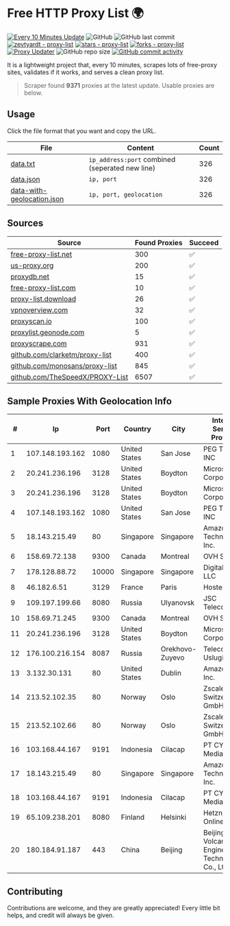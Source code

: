 
# Free HTTP Proxy List 🌍

[![Every 10 Minutes Update](https://github.com/mertguvencli/http-proxy-list/actions/workflows/main.yml/badge.svg?branch=main)](https://github.com/mertguvencli/http-proxy-list/actions/workflows/main.yml)
![GitHub](https://img.shields.io/github/license/mertguvencli/http-proxy-list)
![GitHub last commit](https://img.shields.io/github/last-commit/mertguvencli/http-proxy-list)
[![zevtyardt - proxy-list](https://img.shields.io/static/v1?label=zevtyardt&message=proxy-list&color=blue&logo=github)](https://github.com/zevtyardt/proxy-list "Go to GitHub repo")
[![stars - proxy-list](https://img.shields.io/github/stars/zevtyardt/proxy-list?style=social)](https://github.com/zevtyardt/proxy-list)
[![forks - proxy-list](https://img.shields.io/github/forks/zevtyardt/proxy-list?style=social)](https://github.com/zevtyardt/proxy-list)
[![Proxy Updater](https://github.com/zevtyardt/proxy-list/workflows/Proxy%20Updater/badge.svg)](https://github.com/zevtyardt/proxy-list/actions?query=workflow:"Proxy+Updater")
![GitHub repo size](https://img.shields.io/github/repo-size/zevtyardt/proxy-list)
[![GitHub commit activity](https://img.shields.io/github/commit-activity/m/zevtyardt/proxy-list?logo=commits)](https://github.com/zevtyardt/proxy-list/commits/main)

It is a lightweight project that, every 10 minutes, scrapes lots of free-proxy sites, validates if it works, and serves a clean proxy list.

> Scraper found **9371** proxies at the latest update. Usable proxies are below.

## Usage

Click the file format that you want and copy the URL.

|File|Content|Count|
|----|-------|-----|
|[data.txt](https://raw.githubusercontent.com/mertguvencli/http-proxy-list/main/proxy-list/data.txt)|`ip_address:port` combined (seperated new line)|326|
|[data.json](https://raw.githubusercontent.com/mertguvencli/http-proxy-list/main/proxy-list/data.json)|`ip, port`|326|
|[data-with-geolocation.json](https://raw.githubusercontent.com/mertguvencli/http-proxy-list/main/proxy-list/data-with-geolocation.json)|`ip, port, geolocation`|326|

## Sources

|Source|Found Proxies|Succeed|
|------|-------------|-------|
|[free-proxy-list.net](https://free-proxy-list.net)|300|✅|
|[us-proxy.org](https://www.us-proxy.org)|200|✅|
|[proxydb.net](http://proxydb.net)|15|✅|
|[free-proxy-list.com](https://free-proxy-list.com/?page=&port=&type%5B%5D=http&type%5B%5D=https&up_time=0&search=Search)|10|✅|
|[proxy-list.download](https://www.proxy-list.download/HTTP)|26|✅|
|[vpnoverview.com](https://vpnoverview.com/privacy/anonymous-browsing/free-proxy-servers)|32|✅|
|[proxyscan.io](https://www.proxyscan.io)|100|✅|
|[proxylist.geonode.com](https://proxylist.geonode.com/api/proxy-list?limit=300&page=1&sort_by=lastChecked&sort_type=desc&protocols=http,https)|5|✅|
|[proxyscrape.com](https://api.proxyscrape.com/v2/?request=displayproxies&protocol=http&timeout=10000&country=all&ssl=all&anonymity=all)|931|✅|
|[github.com/clarketm/proxy-list](https://raw.githubusercontent.com/clarketm/proxy-list/master/proxy-list-raw.txt)|400|✅|
|[github.com/monosans/proxy-list](https://raw.githubusercontent.com/monosans/proxy-list/main/proxies/http.txt)|845|✅|
|[github.com/TheSpeedX/PROXY-List](https://raw.githubusercontent.com/TheSpeedX/PROXY-List/master/http.txt)|6507|✅|


## Sample Proxies With Geolocation Info

|#|Ip|Port|Country|City|Internet Service Provider|
|-|--|----|-------|----|-------------------------|
|1|107.148.193.162|1080|United States|San Jose|PEG TECH INC|
|2|20.241.236.196|3128|United States|Boydton|Microsoft Corporation|
|3|20.241.236.196|3128|United States|Boydton|Microsoft Corporation|
|4|107.148.193.162|1080|United States|San Jose|PEG TECH INC|
|5|18.143.215.49|80|Singapore|Singapore|Amazon Technologies Inc.|
|6|158.69.72.138|9300|Canada|Montreal|OVH SAS|
|7|178.128.88.72|10000|Singapore|Singapore|DigitalOcean, LLC|
|8|46.182.6.51|3129|France|Paris|Hosteur SAS|
|9|109.197.199.66|8080|Russia|Ulyanovsk|JSC Telecom.ru|
|10|158.69.71.245|9300|Canada|Montreal|OVH SAS|
|11|20.241.236.196|3128|United States|Boydton|Microsoft Corporation|
|12|176.100.216.154|8087|Russia|Orekhovo-Zuyevo|Telecom-Uslugi|
|13|3.132.30.131|80|United States|Dublin|Amazon.com, Inc.|
|14|213.52.102.35|80|Norway|Oslo|Zscaler Switzerland GmbH|
|15|213.52.102.66|80|Norway|Oslo|Zscaler Switzerland GmbH|
|16|103.168.44.167|9191|Indonesia|Cilacap|PT CYB Media Group|
|17|18.143.215.49|80|Singapore|Singapore|Amazon Technologies Inc.|
|18|103.168.44.167|9191|Indonesia|Cilacap|PT CYB Media Group|
|19|65.109.238.201|8080|Finland|Helsinki|Hetzner Online GmbH|
|20|180.184.91.187|443|China|Beijing|Beijing Volcano Engine Technology Co., Ltd.|



## Contributing

Contributions are welcome, and they are greatly appreciated! Every
little bit helps, and credit will always be given.

